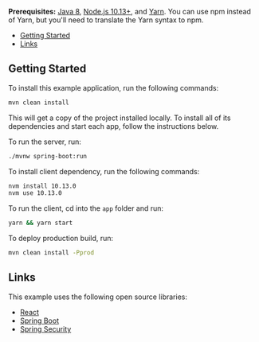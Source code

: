 **Prerequisites:** [Java 8](http://www.oracle.com/technetwork/java/javase/downloads/jdk8-downloads-2133151.html), [Node.js 10.13+](https://nodejs.org/), and [Yarn](https://yarnpkg.com/en/docs/install). You can use npm instead of Yarn, but you'll need to translate the Yarn syntax to npm.

* [Getting Started](#getting-started)
* [Links](#links)

## Getting Started

To install this example application, run the following commands:

```bash
mvn clean install
```

This will get a copy of the project installed locally. To install all of its dependencies and start each app, follow the instructions below.

To run the server, run:
 
```bash
./mvnw spring-boot:run
```

To install client dependency, run the following commands:
```bash
nvm install 10.13.0
nvm use 10.13.0
```

To run the client, cd into the `app` folder and run:
 
```bash
yarn && yarn start
```

To deploy production build, run:
```bash
mvn clean install -Pprod
```

## Links

This example uses the following open source libraries:

* [React](https://reactjs.org/)
* [Spring Boot](https://spring.io/projects/spring-boot)
* [Spring Security](https://spring.io/projects/spring-security)

